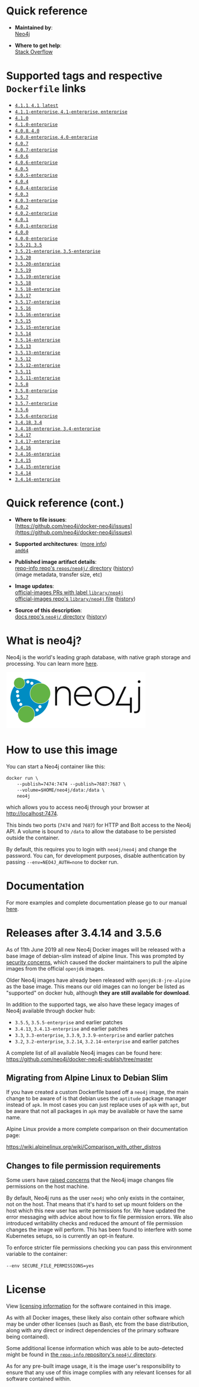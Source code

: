 <!--

********************************************************************************

WARNING:

    DO NOT EDIT "neo4j/README.md"

    IT IS AUTO-GENERATED

    (from the other files in "neo4j/" combined with a set of templates)

********************************************************************************

-->

# Quick reference

-	**Maintained by**:  
	[Neo4j](https://github.com/neo4j/docker-neo4j)

-	**Where to get help**:  
	[Stack Overflow](http://stackoverflow.com/questions/tagged/neo4j)

# Supported tags and respective `Dockerfile` links

-	[`4.1.1`, `4.1`, `latest`](https://github.com/neo4j/docker-neo4j-publish/blob/d42c3ac9cde66e2a1dcb3f667fe73878dbf2218c/4.1.1/community/Dockerfile)
-	[`4.1.1-enterprise`, `4.1-enterprise`, `enterprise`](https://github.com/neo4j/docker-neo4j-publish/blob/d42c3ac9cde66e2a1dcb3f667fe73878dbf2218c/4.1.1/enterprise/Dockerfile)
-	[`4.1.0`](https://github.com/neo4j/docker-neo4j-publish/blob/c22866bb7f4baac356bf65494a003e490082b6c0/4.1.0/community/Dockerfile)
-	[`4.1.0-enterprise`](https://github.com/neo4j/docker-neo4j-publish/blob/c22866bb7f4baac356bf65494a003e490082b6c0/4.1.0/enterprise/Dockerfile)
-	[`4.0.8`, `4.0`](https://github.com/neo4j/docker-neo4j-publish/blob/81342d372e1fa225d49b7643d3210b9bcdb962b9/4.0.8/community/Dockerfile)
-	[`4.0.8-enterprise`, `4.0-enterprise`](https://github.com/neo4j/docker-neo4j-publish/blob/81342d372e1fa225d49b7643d3210b9bcdb962b9/4.0.8/enterprise/Dockerfile)
-	[`4.0.7`](https://github.com/neo4j/docker-neo4j-publish/blob/d42c3ac9cde66e2a1dcb3f667fe73878dbf2218c/4.0.7/community/Dockerfile)
-	[`4.0.7-enterprise`](https://github.com/neo4j/docker-neo4j-publish/blob/d42c3ac9cde66e2a1dcb3f667fe73878dbf2218c/4.0.7/enterprise/Dockerfile)
-	[`4.0.6`](https://github.com/neo4j/docker-neo4j-publish/blob/07dcb3dd43df67337f74af5a71decc45d50b712d/4.0.6/community/Dockerfile)
-	[`4.0.6-enterprise`](https://github.com/neo4j/docker-neo4j-publish/blob/07dcb3dd43df67337f74af5a71decc45d50b712d/4.0.6/enterprise/Dockerfile)
-	[`4.0.5`](https://github.com/neo4j/docker-neo4j-publish/blob/b47f15c39f28e28e120adff7a00773e0a61c0efe/4.0.5/community/Dockerfile)
-	[`4.0.5-enterprise`](https://github.com/neo4j/docker-neo4j-publish/blob/b47f15c39f28e28e120adff7a00773e0a61c0efe/4.0.5/enterprise/Dockerfile)
-	[`4.0.4`](https://github.com/neo4j/docker-neo4j-publish/blob/d5e5e4b1999611ecfa8ec59166acf1ddb703b21c/4.0.4/community/Dockerfile)
-	[`4.0.4-enterprise`](https://github.com/neo4j/docker-neo4j-publish/blob/d5e5e4b1999611ecfa8ec59166acf1ddb703b21c/4.0.4/enterprise/Dockerfile)
-	[`4.0.3`](https://github.com/neo4j/docker-neo4j-publish/blob/51ed84f02e569a0d86c6e634fab3ae6540806a7e/4.0.3/community/Dockerfile)
-	[`4.0.3-enterprise`](https://github.com/neo4j/docker-neo4j-publish/blob/51ed84f02e569a0d86c6e634fab3ae6540806a7e/4.0.3/enterprise/Dockerfile)
-	[`4.0.2`](https://github.com/neo4j/docker-neo4j-publish/blob/56d28624bc264497ed7fae8253a52a92611c6fee/4.0.2/community/Dockerfile)
-	[`4.0.2-enterprise`](https://github.com/neo4j/docker-neo4j-publish/blob/56d28624bc264497ed7fae8253a52a92611c6fee/4.0.2/enterprise/Dockerfile)
-	[`4.0.1`](https://github.com/neo4j/docker-neo4j-publish/blob/13c288e9c36ee22e682b459fb218c9239e2c1083/4.0.1/community/Dockerfile)
-	[`4.0.1-enterprise`](https://github.com/neo4j/docker-neo4j-publish/blob/13c288e9c36ee22e682b459fb218c9239e2c1083/4.0.1/enterprise/Dockerfile)
-	[`4.0.0`](https://github.com/neo4j/docker-neo4j-publish/blob/685fb314ef8e451217b6806028b9ac4dbf44d3fc/4.0.0/community/Dockerfile)
-	[`4.0.0-enterprise`](https://github.com/neo4j/docker-neo4j-publish/blob/685fb314ef8e451217b6806028b9ac4dbf44d3fc/4.0.0/enterprise/Dockerfile)
-	[`3.5.21`, `3.5`](https://github.com/neo4j/docker-neo4j-publish/blob/d44250b8c4e856e43f2e8e80b09d7b403f25eb75/3.5.21/community/Dockerfile)
-	[`3.5.21-enterprise`, `3.5-enterprise`](https://github.com/neo4j/docker-neo4j-publish/blob/d44250b8c4e856e43f2e8e80b09d7b403f25eb75/3.5.21/enterprise/Dockerfile)
-	[`3.5.20`](https://github.com/neo4j/docker-neo4j-publish/blob/daf79c6d15e38b90b2b424da1168f4843c578362/3.5.20/community/Dockerfile)
-	[`3.5.20-enterprise`](https://github.com/neo4j/docker-neo4j-publish/blob/daf79c6d15e38b90b2b424da1168f4843c578362/3.5.20/enterprise/Dockerfile)
-	[`3.5.19`](https://github.com/neo4j/docker-neo4j-publish/blob/2e3dda4f3b545c33fee51bc5fce089923a3cc1e7/3.5.19/community/Dockerfile)
-	[`3.5.19-enterprise`](https://github.com/neo4j/docker-neo4j-publish/blob/2e3dda4f3b545c33fee51bc5fce089923a3cc1e7/3.5.19/enterprise/Dockerfile)
-	[`3.5.18`](https://github.com/neo4j/docker-neo4j-publish/blob/44c1a3d078dae162335e3c2c214513c1c193de2e/3.5.18/community/Dockerfile)
-	[`3.5.18-enterprise`](https://github.com/neo4j/docker-neo4j-publish/blob/44c1a3d078dae162335e3c2c214513c1c193de2e/3.5.18/enterprise/Dockerfile)
-	[`3.5.17`](https://github.com/neo4j/docker-neo4j-publish/blob/617aeb42c7af81bb6dfdd6396eca4c42d98c41ce/3.5.17/community/Dockerfile)
-	[`3.5.17-enterprise`](https://github.com/neo4j/docker-neo4j-publish/blob/617aeb42c7af81bb6dfdd6396eca4c42d98c41ce/3.5.17/enterprise/Dockerfile)
-	[`3.5.16`](https://github.com/neo4j/docker-neo4j-publish/blob/db34a05ac7abf4b2818222294ac9dc93b13d54a2/3.5.16/community/Dockerfile)
-	[`3.5.16-enterprise`](https://github.com/neo4j/docker-neo4j-publish/blob/db34a05ac7abf4b2818222294ac9dc93b13d54a2/3.5.16/enterprise/Dockerfile)
-	[`3.5.15`](https://github.com/neo4j/docker-neo4j-publish/blob/a2b48dfb25b76250bced5e2d0c064615e3085379/3.5.15/community/Dockerfile)
-	[`3.5.15-enterprise`](https://github.com/neo4j/docker-neo4j-publish/blob/a2b48dfb25b76250bced5e2d0c064615e3085379/3.5.15/enterprise/Dockerfile)
-	[`3.5.14`](https://github.com/neo4j/docker-neo4j-publish/blob/574e0a1d5e5eb27a633148198c028d9a28899a9a/3.5.14/community/Dockerfile)
-	[`3.5.14-enterprise`](https://github.com/neo4j/docker-neo4j-publish/blob/574e0a1d5e5eb27a633148198c028d9a28899a9a/3.5.14/enterprise/Dockerfile)
-	[`3.5.13`](https://github.com/neo4j/docker-neo4j-publish/blob/846ee1e9ad2744182a52bc21eb6204858c1a8a48/3.5.13/community/Dockerfile)
-	[`3.5.13-enterprise`](https://github.com/neo4j/docker-neo4j-publish/blob/846ee1e9ad2744182a52bc21eb6204858c1a8a48/3.5.13/enterprise/Dockerfile)
-	[`3.5.12`](https://github.com/neo4j/docker-neo4j-publish/blob/b4715971c153883225394b2c66d6c8ecf8a1bc93/3.5.12/community/Dockerfile)
-	[`3.5.12-enterprise`](https://github.com/neo4j/docker-neo4j-publish/blob/b4715971c153883225394b2c66d6c8ecf8a1bc93/3.5.12/enterprise/Dockerfile)
-	[`3.5.11`](https://github.com/neo4j/docker-neo4j-publish/blob/c559931b4b33062e1b4fcbcd2f2e8278ff7b3390/3.5.11/community/Dockerfile)
-	[`3.5.11-enterprise`](https://github.com/neo4j/docker-neo4j-publish/blob/c559931b4b33062e1b4fcbcd2f2e8278ff7b3390/3.5.11/enterprise/Dockerfile)
-	[`3.5.8`](https://github.com/neo4j/docker-neo4j-publish/blob/53d8c355498de280a7b6ad4b9259bb8f132a1839/3.5.8/community/Dockerfile)
-	[`3.5.8-enterprise`](https://github.com/neo4j/docker-neo4j-publish/blob/53d8c355498de280a7b6ad4b9259bb8f132a1839/3.5.8/enterprise/Dockerfile)
-	[`3.5.7`](https://github.com/neo4j/docker-neo4j-publish/blob/ffc4f941cc9a301ad41d1649aa021c0fc727919b/3.5.7/community/Dockerfile)
-	[`3.5.7-enterprise`](https://github.com/neo4j/docker-neo4j-publish/blob/ffc4f941cc9a301ad41d1649aa021c0fc727919b/3.5.7/enterprise/Dockerfile)
-	[`3.5.6`](https://github.com/neo4j/docker-neo4j-publish/blob/c3d38b9d9fbe589282d4974ce66af1d3f3da0c22/3.5.6/community/Dockerfile)
-	[`3.5.6-enterprise`](https://github.com/neo4j/docker-neo4j-publish/blob/c3d38b9d9fbe589282d4974ce66af1d3f3da0c22/3.5.6/enterprise/Dockerfile)
-	[`3.4.18`, `3.4`](https://github.com/neo4j/docker-neo4j-publish/blob/cb8d887126ae0d0f25f4f9e08b01f1f6e451ca37/3.4.18/community/Dockerfile)
-	[`3.4.18-enterprise`, `3.4-enterprise`](https://github.com/neo4j/docker-neo4j-publish/blob/cb8d887126ae0d0f25f4f9e08b01f1f6e451ca37/3.4.18/enterprise/Dockerfile)
-	[`3.4.17`](https://github.com/neo4j/docker-neo4j-publish/blob/bed0c061a286bc50115cec609c644cecf773c6fe/3.4.17/community/Dockerfile)
-	[`3.4.17-enterprise`](https://github.com/neo4j/docker-neo4j-publish/blob/bed0c061a286bc50115cec609c644cecf773c6fe/3.4.17/enterprise/Dockerfile)
-	[`3.4.16`](https://github.com/neo4j/docker-neo4j-publish/blob/8dfb925dd168a35968d8113424e8a9a9bc6d6a6f/3.4.16/community/Dockerfile)
-	[`3.4.16-enterprise`](https://github.com/neo4j/docker-neo4j-publish/blob/8dfb925dd168a35968d8113424e8a9a9bc6d6a6f/3.4.16/enterprise/Dockerfile)
-	[`3.4.15`](https://github.com/neo4j/docker-neo4j-publish/blob/a097f1663938dc56b81ae88f1cf7caba0b40004c/3.4.15/community/Dockerfile)
-	[`3.4.15-enterprise`](https://github.com/neo4j/docker-neo4j-publish/blob/a097f1663938dc56b81ae88f1cf7caba0b40004c/3.4.15/enterprise/Dockerfile)
-	[`3.4.14`](https://github.com/neo4j/docker-neo4j-publish/blob/e3ddc2d97443a058c19cd5997d8c0df48c1956a9/3.4.14/community/Dockerfile)
-	[`3.4.14-enterprise`](https://github.com/neo4j/docker-neo4j-publish/blob/e3ddc2d97443a058c19cd5997d8c0df48c1956a9/3.4.14/enterprise/Dockerfile)

# Quick reference (cont.)

-	**Where to file issues**:  
	[https://github.com/neo4j/docker-neo4j/issues](https://github.com/neo4j/docker-neo4j/issues)

-	**Supported architectures**: ([more info](https://github.com/docker-library/official-images#architectures-other-than-amd64))  
	[`amd64`](https://hub.docker.com/r/amd64/neo4j/)

-	**Published image artifact details**:  
	[repo-info repo's `repos/neo4j/` directory](https://github.com/docker-library/repo-info/blob/master/repos/neo4j) ([history](https://github.com/docker-library/repo-info/commits/master/repos/neo4j))  
	(image metadata, transfer size, etc)

-	**Image updates**:  
	[official-images PRs with label `library/neo4j`](https://github.com/docker-library/official-images/pulls?q=label%3Alibrary%2Fneo4j)  
	[official-images repo's `library/neo4j` file](https://github.com/docker-library/official-images/blob/master/library/neo4j) ([history](https://github.com/docker-library/official-images/commits/master/library/neo4j))

-	**Source of this description**:  
	[docs repo's `neo4j/` directory](https://github.com/docker-library/docs/tree/master/neo4j) ([history](https://github.com/docker-library/docs/commits/master/neo4j))

# What is neo4j?

Neo4j is the world's leading graph database, with native graph storage and processing. You can learn more [here](http://neo4j.com/developer).

![logo](https://raw.githubusercontent.com/docker-library/docs/2289fb3b561c63750032ac74ff65034c0e486072/neo4j/logo.png)

# How to use this image

You can start a Neo4j container like this:

```console
docker run \
    --publish=7474:7474 --publish=7687:7687 \
    --volume=$HOME/neo4j/data:/data \
    neo4j
```

which allows you to access neo4j through your browser at [http://localhost:7474](http://localhost:7474).

This binds two ports (`7474` and `7687`) for HTTP and Bolt access to the Neo4j API. A volume is bound to `/data` to allow the database to be persisted outside the container.

By default, this requires you to login with `neo4j/neo4j` and change the password. You can, for development purposes, disable authentication by passing `--env=NEO4J_AUTH=none` to docker run.

# Documentation

For more examples and complete documentation please go to our manual [here](https://neo4j.com/docs/operations-manual/current/docker/introduction/).

# Releases after 3.4.14 and 3.5.6

As of 11th June 2019 all new Neo4j Docker images will be released with a base image of debian-slim instead of alpine linux. This was prompted by [security concerns](https://github.com/docker-library/openjdk/issues/320), which caused the docker maintainers to pull the alpine images from the official `openjdk` images.

Older Neo4j images have already been released with `openjdk:8-jre-alpine` as the base image. This means our old images can no longer be listed as "supported" on docker hub, although **they are still available for download**.

In addition to the supported tags, we also have these legacy images of Neo4j available through docker hub:

-	`3.5.5`, `3.5.5-enterprise` and earlier patches
-	`3.4.13`, `3.4.13-enterprise` and earlier patches
-	`3.3`, `3.3-enterprise`, `3.3.9`, `3.3.9-enterprise` and earlier patches
-	`3.2`, `3.2-enterprise`, `3.2.14`, `3.2.14-enterprise` and earlier patches

A complete list of all available Neo4j images can be found here: https://github.com/neo4j/docker-neo4j-publish/tree/master

## Migrating from Alpine Linux to Debian Slim

If you have created a custom Dockerfile based off a `neo4j` image, the main change to be aware of is that debian uses the `aptitude` package manager instead of `apk`. In most cases you can just replace uses of `apk` with `apt`, but be aware that not all packages in `apk` may be available or have the same name.

Alpine Linux provide a more complete comparison on their documentation page:

https://wiki.alpinelinux.org/wiki/Comparison_with_other_distros

## Changes to file permission requirements

Some users have [raised concerns](https://github.com/neo4j/docker-neo4j/issues/130) that the Neo4j image changes file permissions on the host machine.

By default, Neo4j runs as the user `neo4j` who only exists in the container, not on the host. That means that it's hard to set up mount folders on the host which this new user has write permissions for. We have updated the error messaging with advice about how to fix file permission errors. We also introduced writability checks and reduced the amount of file permission changes the image will perform. This has been found to interfere with some Kubernetes setups, so is currently an opt-in feature.

To enforce stricter file permissions checking you can pass this environment variable to the container:

`--env SECURE_FILE_PERMISSIONS=yes`

# License

View [licensing information](https://neo4j.com/licensing) for the software contained in this image.

As with all Docker images, these likely also contain other software which may be under other licenses (such as Bash, etc from the base distribution, along with any direct or indirect dependencies of the primary software being contained).

Some additional license information which was able to be auto-detected might be found in [the `repo-info` repository's `neo4j/` directory](https://github.com/docker-library/repo-info/tree/master/repos/neo4j).

As for any pre-built image usage, it is the image user's responsibility to ensure that any use of this image complies with any relevant licenses for all software contained within.
